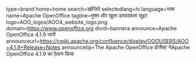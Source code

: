 type=brand
home=home
search=खोजिये
selectedlang=hi
language=भाषा
name=Apache OpenOffice
tagline=मुफ्त और खुला उत्पादकता सुइट
logo=AOO_logos/AOO4_website_logo.png
domain=https://www.openoffice.org
divid=bannera
announce=Apache OpenOffice 4.1.9 जारी
announceurl=https://cwiki.apache.org/confluence/display/OOOUSERS/AOO+4.1.9+Release+Notes
announcetip=The Apache OpenOffice प्रोजैक्ट नेApache OpenOffice 4.1.9 का ऐलान किया
~~~~~~
